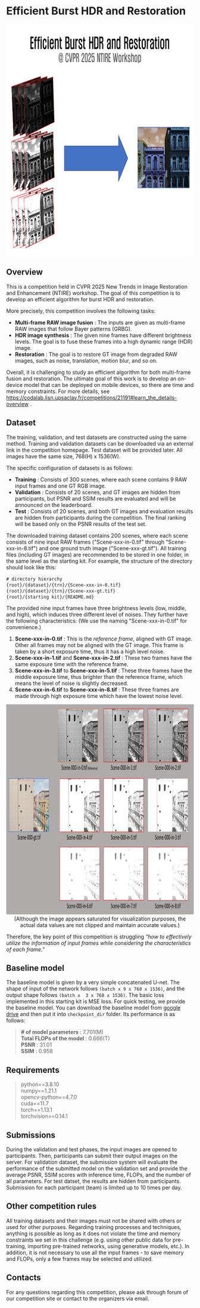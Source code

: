 # Efficient Burst HDR and Restoration
<p align="center">
    <img src="./figure.png" width="883px" height="618px" title="Figure"/>

## Overview
This is a competition held in CVPR 2025 New Trends in Image Restoration and Enhancement (NTIRE) workshop. The goal of
this competition is to develop an efficient algorithm for burst HDR and restoration. 

More precisely, this competition involves the following tasks:
* **Multi-frame RAW image fusion** : The inputs are given as multi-frame RAW images that follow Bayer patterns (GRBG).
* **HDR image synthesis** : The given nine frames have different brightness levels. The goal is to fuse these frames into a high dynamic range (HDR) image. 
* **Restoration** : The goal is to restore GT image from degraded RAW images, such as noise, translation, motion blur, and so on.
 
Overall, it is challenging to study an efficient algorithm for both multi-frame fusion and restoration.
The ultimate goal of this work is to develop an on-device model that can be deployed on mobile devices, so there are time and memory constraints.
For more details, see https://codalab.lisn.upsaclay.fr/competitions/21191#learn_the_details-overview .


## Dataset
The training, validation, and test datasets are constructed using the same method. 
Training and validation datasets can be downloaded via an external link in the competition homepage. 
Test dataset will be provided later. All images have the same size, 768(H) x 1536(W). 

The specific configuration of datasets is as follows: 
* **Training** : Consists of 300 scenes, where each scene contains 9 RAW input frames and one GT RGB image. 
* **Validation** : Consists of 20 scenes, and GT images are hidden from participants, but PSNR and SSIM results are evaluated and will be announced on the leaderboard. 
* **Test** : Consists of 20 scenes, and both GT images and evaluation results are hidden from participants during the competition. The final ranking will be based only on the
  PSNR results of the test set.

The downloaded training dataset contains 200 scenes, where each scene consists of nine input RAW frames ("Scene-xxx-in-0.tif" through "Scene-xxx-in-8.tif") and one ground
truth image ("Scene-xxx-gt.tif"). All training files (including GT images) are recommended to be stored in one folder, in the same level as the starting kit.
For example, the structure of the directory should look like this: 
```
# directory hierarchy
{root}/{dataset}/{trn}/{Scene-xxx-in-0.tif}
{root}/{dataset}/{trn}/{Scene-xxx-gt.tif}
{root}/{starting kit}/{README.md}
```

The provided nine input frames have three brightness levels (low, middle, and high), which induces three different level of noises. 
They further have the following characteristics: (We use the naming "Scene-xxx-in-0.tif" for convenience.)
1. **Scene-xxx-in-0.tif** : This is the *reference frame*, aligned with GT image. Other all frames may not be aligned with the GT image. 
This frame  is taken by a short exposure time, thus it has a high level noise.  
2. **Scene-xxx-in-1.tif** and **Scene-xxx-in-2.tif** : These two frames have the same exposure time with the reference frame.
3. **Scene-xxx-in-3.tif** to **Scene-xxx-in-5.tif** : These three frames have the middle exposure time, thus brighter than the reference frame, which means the level of noise is slightly decreased. 
4. **Scene-xxx-in-6.tif** to **Scene-xxx-in-8.tif** : These three frames are made through high exposure time which have the lowest noise level.

<p align="center">
<img src="./DB.png" width="1000px" height="562px" title="DB_example"/>
(Although the image appears saturated for visualization purposes, the actual data values are not clipped and maintain accurate values.)

Therefore, the key point of this competition is struggling *"how to effectively utilize the information of input frames while
considering the characteristics of each frame."* 

## Baseline model
The baseline model is given by a very simple concatenated U-net. 
The shape of input of the network follows `(batch x 9 x 768 x 1536)`, and the output shape follows `(batch x 
3 x 768 x 1536)`.
The basic loss implemented in this starting kit is MSE loss. For quick testing, we provide the baseline model. You can download the baseline model from [google drive](https://drive.google.com/drive/folders/1wrgcXPRWY_0W2Tf1lhNypWED0wX3Evoj?usp=drive_link) and then put it into `checkpoint_dir` folder.
Its performance is as follows:
> **\# of model parameters** : 7.701(M)  
**Total FLOPs of the model** : 0.666(T)   
**PSNR** : 31.01  
**SSIM** : 0.958   

## Requirements
> python==3.8.10      
> numpy==1.21.1    
> opencv-python==4.7.0      
> cuda==11.7    
torch==1.13.1    
torchvision==0.14.1   



## Submissions
During the validation and test phases, the input images are opened to participants. Then, participants can submit their output images on the server. 
For validation dataset, the submission system will evaluate the performance of the submitted model on the
validation set and provide the average PSNR, SSIM scores with inference time, FLOPs, and the number of all parameters.
For test datset, the results are hidden from participants. 
Submission for each participant (team) is limited up to 10 times per day. 


## Other competition rules
All training datasets and their images must not be shared with others or used for other purposes.
Regarding training processes and techniques, anything is possible as long as it does not violate 
the time and memory constraints we set in this challenge 
(e.g. using other public data for pre-training, importing pre-trained networks, using generative models, etc.).
In addition, it is not necessary to use all the input frames - to save memory and FLOPs, only a few frames may be selected and utilized. 

## Contacts
For any questions regarding this competition, please ask through forum of our competition site or contact to the organizers via email. 



















